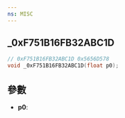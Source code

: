 ```yaml
---
ns: MISC
---
```

## _0xF751B16FB32ABC1D

```c
// 0xF751B16FB32ABC1D 0x5656D578
void _0xF751B16FB32ABC1D(float p0);
```


## 參數
* **p0**: 


